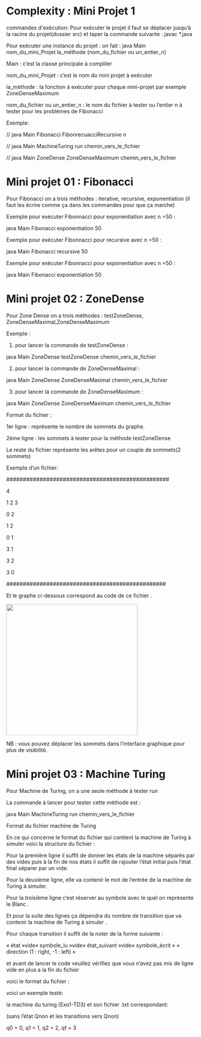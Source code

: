 # Complexity : Mini Projet 1
commandes d'exécution:
Pour exécuter le projet il faut se déplacer  jusqu’à la racine du projet(dossier src) et taper la commande suivante  : javac *.java

Pour exécuter une instance  du projet : 
on fait :
java Main nom_du_mini_Projet la_méthode (nom_du_fichier ou un_entier_n)

Main : c’est la classe principale à compliler

nom_du_mini_Projet : c’est le nom du mini projet à exécuter 

la_méthode : la fonction à exécuter pour chaque mini-projet par exemple ZoneDenseMaximum

 nom_du_fichier ou un_entier_n : le nom du fichier à tester ou l’entier n à tester pour les problèmes de Fibonacci
	
Exemple:

// java Main Fibonacci FibonrecuacciRecursive n

// java Main MachineTuring run  chemin_vers_le_fichier

// java Main ZoneDense ZoneDenseMaximum chemin_vers_le_fichier


# Mini projet 01 : Fibonacci

Pour Fibonacci on a trois méthodes : iterative, recursive, exponentiation (il faut les écrire comme ça dans les commandes pour que ça marche)

Exemple pour exécuter Fibonnacci pour exponentiation avec n =50 : 

java Main Fibonacci exponentiation 50

Exemple pour exécuter Fibonnacci pour recursive avec n =50 : 

java Main Fibonacci recursive 50

Exemple pour exécuter Fibonnacci pour exponentiation avec n =50 : 

java Main Fibonacci exponentiation 50



# Mini projet 02 : ZoneDense

Pour Zone Dense on a trois méthodes :  testZoneDense, ZoneDenseMaximal,ZoneDenseMaximum

Exemple :

1) pour lancer la commande de testZoneDense : 

java Main ZoneDense testZoneDense chemin_vers_le_fichier

2)  pour lancer la commande de ZoneDenseMaximal : 

java Main ZoneDense ZoneDenseMaximal chemin_vers_le_fichier

3)  pour lancer la commande de ZoneDenseMaximum : 

java Main ZoneDense ZoneDenseMaximum chemin_vers_le_fichier

Format du fichier :

1er ligne : représente le nombre de sommets du graphe.

2ème ligne : les sommets à tester pour la méthode testZoneDense

Le reste du fichier représente les arêtes  pour un couple de sommets(2 sommets)

Exemple d’un fichier:

#################################################

4

1 2 3

0 2

1 2

0 1

3 1

3 2

3 0

################################################

Et le graphe ci-dessous correspond au code de ce fichier .

<img src="https://user-images.githubusercontent.com/55795488/139745012-68874c38-e66d-4bca-873d-d49200632e2d.png" width ="350" height="350">


 NB : vous pouvez déplacer les sommets dans l’interface graphique pour plus de visibilité.
	


# Mini projet 03 : Machine Turing

Pour Machine de Turing, on a une seule méthode à tester run

La commande à lancer pour tester cette méthode est :

java Main MachineTuring run chemin_vers_le_fichier


Format du fichier machine de Turing 



En ce qui concerne le format du fichier qui contient la machine de Turing à simuler voici la structure du fichier :

Pour la première ligne il suffit de donner les états de la machine séparés par des vides puis à la fin de nos états il suffit de rajouter l’état initial puis l’état final séparer par un vide.

Pour la deuxième ligne, elle va contenir le mot de l’entrée de la machine de Turing à simuler.

Pour la troisième ligne c’est réserver au symbole avec le quel on représente le Blanc .

Et pour la suite des lignes ça dépendra du nombre de transition que va contenir la machine de Turing à simuler .

Pour chaque transition il suffit de la noter de la forme suivante :

« état »vide« symbole_lu »vide« état_suivant »vide« symbole_écrit » « direction (1 : right, -1 : left) »

et avant de lancer le code veuillez vérifiez que vous n’avez pas mis de ligne vide en plus a la fin du fichier

voici le format du fichier :


voici un exemple testé:

la machine du turing (Exo1-TD3) et son fichier .txt correspondant:

(sans l’état Qnon et les transitions vers Qnon)

q0 = 0, q1 = 1, q2 = 2, qf = 3





